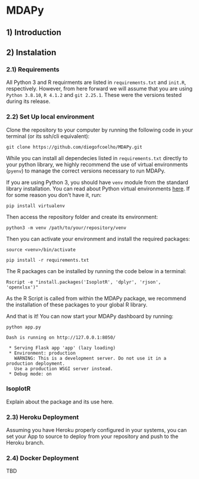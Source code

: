 # MDAPy

## 1) Introduction
<!-- $~$ -->
## 2) Instalation
### 2.1) Requirements
All Python 3 and R requirments are listed in `requirements.txt` and `init.R`, respectively. However, from here forward we will assume that you are using `Python 3.8.10`, `R 4.1.2` and `git 2.25.1`. These were the versions tested during its release.

### 2.2) Set Up local environment

Clone the repository to your computer by running the following code in your terminal (or its ssh/cli equivalent):

```
git clone https://github.com/diegofcoelho/MDAPy.git

```

While you can install all dependecies listed in `requirements.txt` directly to your python library, we highly recommend the use of virtual environments (`pyenv`) to manage the correct versions necessary to run MDAPy.

If you are using Python 3, you should have `venv` module from the standard library installation. You can read about Python virtual environments [here](https://docs.python.org/3/library/venv.html). If for some reason you don't have it, run:
```
pip install virtualenv
```

Then access the repository folder and create its environment:
```(python, enviroment)
python3 -m venv /path/to/your/repository/venv
```
Then you can activate your environment and install the required packages: 
```
source <venv>/bin/activate

pip install -r requirements.txt
```
The R packages can be installed by running the code below in a terminal:

```
Rscript -e "install.packages('IsoplotR', 'dplyr', 'rjson', 'openxlsx')"
```
As the R Script is called from within the MDAPy package, we recommend the installation of these packages to your global R library.

And that is it! You can now start your MDAPy dashboard by running:

```
python app.py

Dash is running on http://127.0.0.1:8050/

 * Serving Flask app 'app' (lazy loading)
 * Environment: production
   WARNING: This is a development server. Do not use it in a production deployment.
   Use a production WSGI server instead.
 * Debug mode: on
```
### IsoplotR
Explain about the package and its use here.
### 2.3) Heroku Deployment
Assuming you have Heroku properly configured in your systems, you can set your App to source to deploy from your repository and push to the Heroku branch.

### 2.4) Docker Deployment
TBD